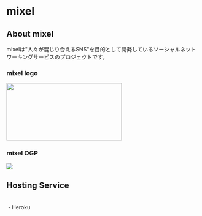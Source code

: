 # mixel
## About mixel
mixelは"人々が混じり合えるSNS"を目的として開発しているソーシャルネットワーキングサービスのプロジェクトです。
<h3>mixel logo</h3>
<img width="300px" height="150px" src="https://user-images.githubusercontent.com/75582579/102956004-9bc86580-451a-11eb-8d9b-9069e9531312.png">
<br>
<h3>mixel OGP</h3>
<img src="https://user-images.githubusercontent.com/75582579/102956006-9cf99280-451a-11eb-988a-61c2581de94f.png">
<br>
<h2>Hosting Service</h2><br>
・Heroku

